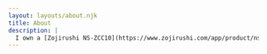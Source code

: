 ```yaml
---
layout: layouts/about.njk
title: About
description: |
  I own a [Zojirushi NS-ZCC10](https://www.zojirushi.com/app/product/nszcc) rice cooker. It's amazing and cooks so many types of grains! I can never remember grain-to-liquid ratios, so I created this website to help myself. I hope it helps you too!
---
```

